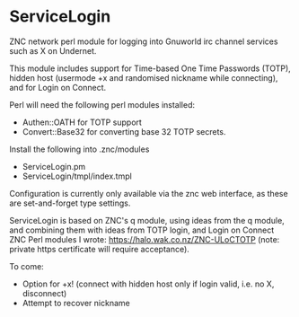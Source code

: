 # ServiceLogin
ZNC network perl module for logging into Gnuworld irc channel services such as X on Undernet.

This module includes support for Time-based One Time Passwords (TOTP), hidden host (usermode +x and randomised nickname while connecting), and for Login on Connect.

Perl will need the following perl modules installed:
- Authen::OATH for TOTP support
- Convert::Base32 for converting base 32 TOTP secrets.

Install the following into .znc/modules
- ServiceLogin.pm
- ServiceLogin/tmpl/index.tmpl

Configuration is currently only available via the znc web interface, as these are set-and-forget type settings. 


ServiceLogin is based on ZNC's q module, using ideas from the q module, and combining them with ideas from TOTP login, and Login on Connect ZNC Perl modules I wrote: https://halo.wak.co.nz/ZNC-ULoCTOTP (note: private https certificate will require acceptance).


To come:
- Option for +x! (connect with hidden host only if login valid, i.e. no X, disconnect)
- Attempt to recover nickname
